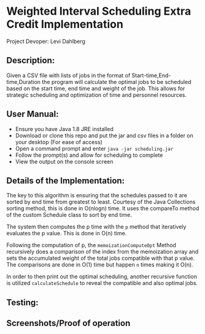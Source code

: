 # Weighted Interval Scheduling Extra Credit Implementation
 Project Devoper: Levi Dahlberg
## Description:
Given a CSV file with lists of jobs in the format of Start-time,End-time,Duration the program will calculate the optimal jobs to be scheduled based on the start time, end time and weight of the job. This allows for strategic scheduling and optimization of time and personnel resources.

## User Manual:
- Ensure you have Java 1.8 JRE installed
- Download or clone this repo and put the jar and csv files in a folder on your desktop (For ease of access)
- Open a command prompt and enter ```java -jar scheduling.jar```
- Follow the prompt(s) and allow for scheduling to complete
- View the output on the console screen

## Details of the Implementation:
The key to this algorithm is ensuring that the schedules passed to it are sorted by end time from greatest to least. Courtesy of the Java Collections sorting method, this is done in O(nlogn) time. It uses the compareTo method of the custom Schedule class to sort by end time.

The system then computes the p time with the ```p``` method that iteratively evaluates the p value. This is done in O(n) time.

Following the computation of p, the ```memoizationComputeOpt``` Method recursively does a comparison of the index from the memoization array and sets the accumulated weight of the total jobs compatible with that p value. The comparisons are done in O(1) time but happen ```n``` times making it O(n).

In order to then print out the optimal scheduling, another recursive function is utilized ```calculateSchedule``` to reveal the compatible and also optimal jobs.

## Testing:

## Screenshots/Proof of operation
